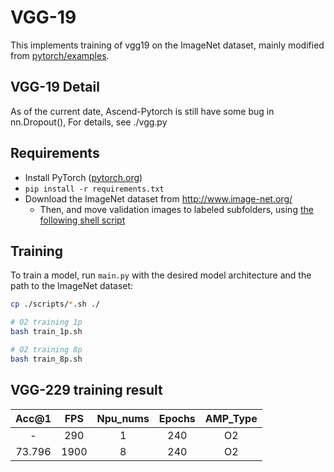 # VGG-19

This implements training of vgg19 on the ImageNet dataset, mainly modified from [pytorch/examples](https://github.com/pytorch/examples/tree/master/imagenet).

## VGG-19 Detail

As of the current date, Ascend-Pytorch is still have some bug in nn.Dropout(), For details, see ./vgg.py


## Requirements

- Install PyTorch ([pytorch.org](http://pytorch.org))
- `pip install -r requirements.txt`
- Download the ImageNet dataset from http://www.image-net.org/
    - Then, and move validation images to labeled subfolders, using [the following shell script](https://raw.githubusercontent.com/soumith/imagenetloader.torch/master/valprep.sh)

## Training

To train a model, run `main.py` with the desired model architecture and the path to the ImageNet dataset:

```bash
cp ./scripts/*.sh ./

# O2 training 1p
bash train_1p.sh

# O2 training 8p
bash train_8p.sh
```

## VGG-229 training result

| Acc@1    | FPS       | Npu_nums | Epochs   | AMP_Type |
| :------: | :------:  | :------: | :------: | :------: |
| -        | 290       | 1        | 240      | O2       |
| 73.796   | 1900      | 8        | 240      | O2       |
